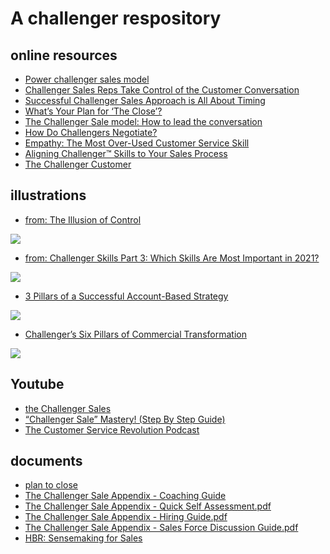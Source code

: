 # A challenger respository

## online resources
- [Power challenger sales model](https://www.gartner.com/smarterwithgartner/power-challenger-sales-model)
- [Challenger Sales Reps Take Control of the Customer Conversation](https://www.gartner.com/smarterwithgartner/challenger-sales-reps-take-control-of-the-customer-conversation)
- [Successful Challenger Sales Approach is All About Timing](https://www.gartner.com/smarterwithgartner/successful-challenger-sales-approach-is-all-about-timing)
- [What’s Your Plan for ‘The Close’?](https://dev-challengerv2.pantheonsite.io/blog/whats-your-plan-for-the-close/)
- [The Challenger Sale model: How to lead the conversation](https://www.pipedrive.com/en/blog/challenger-sales-model)
- [How Do Challengers Negotiate?](https://www.challengerinc.com/blog/how-do-challengers-negotiate/)
- [Empathy: The Most Over-Used Customer Service Skill](https://www.challengerinc.com/blog/empathy-the-most-over-used-customer-service-skill/)
- [Aligning Challenger™ Skills to Your Sales Process](https://www.challengerinc.com/blog/aligning-challenger-skills-to-your-sales-process/)
- [The Challenger Customer](https://www.getabstract.com/en/summary/the-challenger-customer/25381)

## illustrations
- [from: The Illusion of Control](https://blogs.gartner.com/hank-barnes/2018/10/02/the-illusion-of-control/?_ga=2.49738030.923077809.1648340379-1681344039.1648340379)
<p> <img src="https://blogs.gartner.com/hank-barnes/files/2018/09/Long-Hard-Slog.png"></p>

- [from: Challenger Skills Part 3: Which Skills Are Most Important in 2021?](https://www.challengerinc.com/blog/challenger-skills-in-2021-part-3/)
<p> <img src="https://dev-challengerv2.pantheonsite.io/wp-content/uploads/2020/12/WP_ConstrutiveTension.png"></p>

- [3 Pillars of a Successful Account-Based Strategy](https://www.gartner.com/smarterwithgartner/3-pillars-of-a-successful-account-based-strategy)
<p> <img src="https://images-cdn.welcomesoftware.com/Zz1jOWI3MDNmNGI0ZWUxMWViODA3YmQxYzk1ODI2N2NjZQ=="></p>

- [Challenger’s Six Pillars of Commercial Transformation](https://www.challengerinc.com/blog/commercial-transformation-for-predictable-growth/)
<p> <img src="https://www.challengerinc.com/wp-content/uploads/2020/02/image.png"></p>




## Youtube
- [the Challenger Sales](https://www.youtube.com/watch?v=f8fd1S4E-0s&ab_channel=ExecutiveSpeakersBureau%3ABookKeynoteSpeakers)
- [“Challenger Sale” Mastery! (Step By Step Guide)](https://www.youtube.com/watch?v=e-pEmiTRhIQ&ab_channel=Salesman.org)
- [The Customer Service Revolution Podcast](https://www.youtube.com/watch?v=3wpbxf0CZug&ab_channel=dijuliusgroup) 

## documents
- [plan to close](./articals/CH20-WP-TEMPO-Plan-Nov-2020.pdf)
- [The Challenger Sale Appendix - Coaching Guide](./articals/The%20Challenger%20Sale%20Appendix%20-%20Coaching%20Guide.pdf)
- [The Challenger Sale Appendix - Quick Self Assessment.pdf](./articals/The%20Challenger%20Sale%20Appendix%20-%20Quick%20Self%20Assessment.pdf)
- [The Challenger Sale Appendix - Hiring Guide.pdf](./articals/The%20Challenger%20Sale%20Appendix%20-%20Hiring%20Guide.pdf)
- [The Challenger Sale Appendix - Sales Force Discussion Guide.pdf](.articals/The%20Challenger%20Sale%20Appendix%20-%20Sales%20Force%20Discussion%20Guide.pdf)
- [HBR: Sensemaking for Sales](https://emtemp.gcom.cloud/ngw/globalassets/en/sales-service/documents/insights/sense_making_hbr_article.pdf)